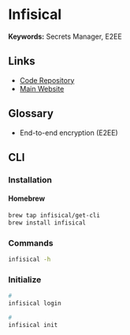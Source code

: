 # Infisical

**Keywords:** Secrets Manager, E2EE

## Links

- [Code Repository](https://github.com/Infisical/infisical)
- [Main Website](https://infisical.com/)

## Glossary

- End-to-end encryption (E2EE)

## CLI

### Installation

#### Homebrew

```sh
brew tap infisical/get-cli
brew install infisical
```

### Commands

```sh
infisical -h
```

### Initialize

```sh
#
infisical login

#
infisical init
```
